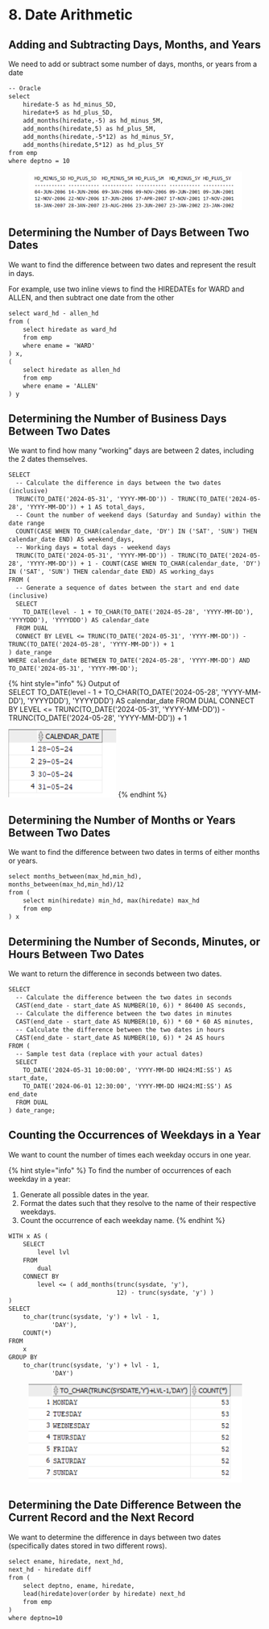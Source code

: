 # 8. Date Arithmetic

## Adding and Subtracting Days, Months, and Years

We need to add or subtract some number of days, months, or years from a date

```
-- Oracle
select 
    hiredate-5 as hd_minus_5D,
    hiredate+5 as hd_plus_5D,
    add_months(hiredate,-5) as hd_minus_5M,
    add_months(hiredate,5) as hd_plus_5M,
    add_months(hiredate,-5*12) as hd_minus_5Y,
    add_months(hiredate,5*12) as hd_plus_5Y
from emp
where deptno = 10
```

<figure><img src="../../../../.gitbook/assets/image (344).png" alt="" width="461"><figcaption></figcaption></figure>

## Determining the Number of Days Between Two Dates

We want to find the difference between two dates and represent the result in days.

For example, use two inline views to find the HIREDATEs for WARD and ALLEN, and then subtract one date from the other

```
select ward_hd - allen_hd
from (
    select hiredate as ward_hd
    from emp
    where ename = 'WARD'
) x,
(
    select hiredate as allen_hd
    from emp
    where ename = 'ALLEN'
) y
```

## Determining the Number of Business Days Between Two Dates

We want to find how many “working” days are between 2 dates, including the 2 dates themselves.

```
SELECT 
  -- Calculate the difference in days between the two dates (inclusive)
  TRUNC(TO_DATE('2024-05-31', 'YYYY-MM-DD')) - TRUNC(TO_DATE('2024-05-28', 'YYYY-MM-DD')) + 1 AS total_days,
  -- Count the number of weekend days (Saturday and Sunday) within the date range
  COUNT(CASE WHEN TO_CHAR(calendar_date, 'DY') IN ('SAT', 'SUN') THEN calendar_date END) AS weekend_days,
  -- Working days = total days - weekend days
  TRUNC(TO_DATE('2024-05-31', 'YYYY-MM-DD')) - TRUNC(TO_DATE('2024-05-28', 'YYYY-MM-DD')) + 1 - COUNT(CASE WHEN TO_CHAR(calendar_date, 'DY') IN ('SAT', 'SUN') THEN calendar_date END) AS working_days
FROM (
  -- Generate a sequence of dates between the start and end date (inclusive)
  SELECT 
    TO_DATE(level - 1 + TO_CHAR(TO_DATE('2024-05-28', 'YYYY-MM-DD'), 'YYYYDDD'), 'YYYYDDD') AS calendar_date
  FROM DUAL
  CONNECT BY LEVEL <= TRUNC(TO_DATE('2024-05-31', 'YYYY-MM-DD')) - TRUNC(TO_DATE('2024-05-28', 'YYYY-MM-DD')) + 1
) date_range
WHERE calendar_date BETWEEN TO_DATE('2024-05-28', 'YYYY-MM-DD') AND TO_DATE('2024-05-31', 'YYYY-MM-DD');
```

{% hint style="info" %}
Output of\
SELECT TO\_DATE(level - 1 + TO\_CHAR(TO\_DATE('2024-05-28', 'YYYY-MM-DD'), 'YYYYDDD'), 'YYYYDDD') AS calendar\_date FROM DUAL CONNECT BY LEVEL <= TRUNC(TO\_DATE('2024-05-31', 'YYYY-MM-DD')) - TRUNC(TO\_DATE('2024-05-28', 'YYYY-MM-DD')) + 1

<img src="../../../../.gitbook/assets/image (345).png" alt="" data-size="original">
{% endhint %}

## Determining the Number of Months or Years Between Two Dates

We want to find the difference between two dates in terms of either months or years.

```
select months_between(max_hd,min_hd),
months_between(max_hd,min_hd)/12
from (
    select min(hiredate) min_hd, max(hiredate) max_hd
    from emp
) x
```

## Determining the Number of Seconds, Minutes, or Hours Between Two Dates

We want to return the difference in seconds between two dates.

```
SELECT 
  -- Calculate the difference between the two dates in seconds
  CAST(end_date - start_date AS NUMBER(10, 6)) * 86400 AS seconds,
  -- Calculate the difference between the two dates in minutes
  CAST(end_date - start_date AS NUMBER(10, 6)) * 60 * 60 AS minutes,
  -- Calculate the difference between the two dates in hours
  CAST(end_date - start_date AS NUMBER(10, 6)) * 24 AS hours
FROM (
  -- Sample test data (replace with your actual dates)
  SELECT 
    TO_DATE('2024-05-31 10:00:00', 'YYYY-MM-DD HH24:MI:SS') AS start_date,
    TO_DATE('2024-06-01 12:30:00', 'YYYY-MM-DD HH24:MI:SS') AS end_date
  FROM DUAL
) date_range;
```

## Counting the Occurrences of Weekdays in a Year

We want to count the number of times each weekday occurs in one year.

{% hint style="info" %}
To find the number of occurrences of each weekday in a year:

1. Generate all possible dates in the year.
2. Format the dates such that they resolve to the name of their respective weekdays.
3. Count the occurrence of each weekday name.
{% endhint %}

```
WITH x AS (
    SELECT
        level lvl
    FROM
        dual
    CONNECT BY
        level <= ( add_months(trunc(sysdate, 'y'),
                              12) - trunc(sysdate, 'y') )
)
SELECT
    to_char(trunc(sysdate, 'y') + lvl - 1,
            'DAY'),
    COUNT(*)
FROM
    x
GROUP BY
    to_char(trunc(sysdate, 'y') + lvl - 1,
            'DAY')
```

<figure><img src="../../../../.gitbook/assets/image (348).png" alt=""><figcaption></figcaption></figure>

## Determining the Date Difference Between the Current Record and the Next Record

We want to determine the difference in days between two dates (specifically dates stored in two different rows).

```
select ename, hiredate, next_hd,
next_hd - hiredate diff
from (
    select deptno, ename, hiredate,
    lead(hiredate)over(order by hiredate) next_hd
    from emp
)
where deptno=10
```
